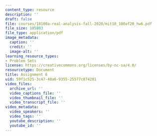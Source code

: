 ```yaml
---
content_type: resource
description: ''
draft: false
file: courses/18100a-real-analysis-fall-2020/mit18_100af20_hw6.pdf
file_size: 105803
file_type: application/pdf
image_metadata:
  caption: ''
  credit: ''
  image-alt: ''
learning_resource_types:
- Problem Sets
license: https://creativecommons.org/licenses/by-nc-sa/4.0/
resourcetype: Document
title: Assignment 6
uid: 59f1c525-3c47-40a6-9355-25577c874281
video_files:
  archive_url: ''
  video_captions_file: ''
  video_thumbnail_file: ''
  video_transcript_file: ''
video_metadata:
  video_speakers: ''
  video_tags: ''
  youtube_description: ''
  youtube_id: ''
---
```

